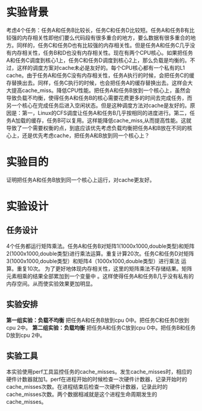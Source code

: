 # 实验背景
考虑4个任务：任务A和任务B比较长，任务C和任务D比较短。任务A和任务B有比较强的内存相关性即他们要么代码段有很多重合的地方，要么数据有很多重合的地方。同样的，任务C和任务D也有比较强的内存相关性。但是任务A和任务C几乎没有内存相关性，任务B和D也没有内存相关性。现在有两个CPU核心。如果把任务A和任务C调度到核心1上，任务C和任务D调度到核心2上，那么负载是均衡的。不过，这样的调度方案对cache未必是友好的。每个CPU核心都有一个私有的L1 cache。由于任务A和任务C没有内存相关性，任务A执行的时候，会把任务C的缓存替换出去。同样，任务C执行的时候，也会把任务A的缓存替换出去。这样会大大提高cache_miss。降低CPU性能。把任务A和任务B放到一个核心上，虽然会导致负载不均衡，使得任务A和任务B的核心需要花费更多的时间去完成任务，而另一个核心在完成任务后进入空闲状态。但是这种调度方法对cache是友好的。原因是：第一，Linux的CFS调度让任务A和任务B几乎按相同的进度进行。第二，任务A加载的缓存，任务B可以复用。这样能降低cache_miss,从而提高性能。这就导致了一个需要权衡的点，到底应该优先考虑负载均衡把任务A和B放在不同的核心上，还是优先考虑cache，把任务A和B放到同一个核心上？
# 实验目的
证明把任务A和任务B放到同一个核心上运行，对cache更友好。
# 实验设计
## 任务设计
4个任务都运行矩阵乘法。任务A和任务B对矩阵1(1000x1000,double类型)和矩阵2(1000x1000,double类型)进行乘法运算。重复计算20次。任务C和任务D对矩阵3(1000x1000,double类型）和矩阵4（1000x1000,double类型）进行乘法 运算。重复10次。
为了更好地体现内存相关性，这里的矩阵乘法不存储结果。矩阵元素相乘的结果全部累加到一个变量中 。这样使得任务A和任务B几乎没有私有的内存空间。从而使实验效果更加明显。
## 实验安排
**第一组实验：负载不均衡**
把任务A和任务B放到cpu 0中。把任务C和任务D放到cpu 2中。
**第二组实验：负载均衡**
把任务A和任务C放到cpu 0中。把任务B和任务D放到cpu 2中。

## 实验工具
本实验使用perf工具监控任务的cache_misses。发生cache_misses时，相应的硬件计数器就加1。perf在进程开始的时候检查一次硬件计数器，记录开始时的cache_misses次数。在进程结束后检查一次硬件计数器，记录此时的cache_misses次数。两个数据相减就是这个进程生命周期发生的cache_misses。
